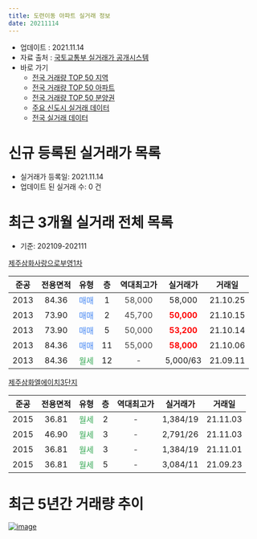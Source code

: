```yaml
---
title: 도련이동 아파트 실거래 정보
date: 20211114
---
```


* 업데이트 : 2021.11.14
* 자료 출처 : [국토교통부 실거래가 공개시스템](http://rt.molit.go.kr)
* 바로 가기
    * [전국 거래량 TOP 50 지역](https://apt-info.github.io/apt-trade-info/tr)
    * [전국 거래량 TOP 50 아파트](https://apt-info.github.io/apt-trade-info/ta)
    * [전국 거래량 TOP 50 분양권](https://apt-info.github.io/apt-trade-info/tb)
    * [주요 신도시 실거래 데이터](https://apt-info.github.io/apt-trade-info/newtown)
    * [전국 실거래 데이터](https://apt-info.github.io/apt-trade-info/all)



<script async src="https://pagead2.googlesyndication.com/pagead/js/adsbygoogle.js"></script>
<!-- 기본광고 -->
<ins class="adsbygoogle"
     style="display:block"
     data-ad-client="ca-pub-1142216861245946"
     data-ad-slot="4805727019"
     data-ad-format="auto"
     data-full-width-responsive="true"></ins>
<script>
     (adsbygoogle = window.adsbygoogle || []).push({});
</script>


# 신규 등록된 실거래가 목록

* 실거래가 등록일: 2021.11.14
* 업데이트 된 실거래 수: 0 건




<script async src="https://pagead2.googlesyndication.com/pagead/js/adsbygoogle.js"></script>
<!-- 기본광고 -->
<ins class="adsbygoogle"
     style="display:block"
     data-ad-client="ca-pub-1142216861245946"
     data-ad-slot="4805727019"
     data-ad-format="auto"
     data-full-width-responsive="true"></ins>
<script>
     (adsbygoogle = window.adsbygoogle || []).push({});
</script>


# 최근 3개월 실거래 전체 목록
* 기준: 202109-202111


[제주삼화사랑으로부영1차](https://search.naver.com/search.naver?query=%EC%A0%9C%EC%A3%BC%EC%82%BC%ED%99%94%EC%82%AC%EB%9E%91%EC%9C%BC%EB%A1%9C%EB%B6%80%EC%98%811%EC%B0%A8)

|준공|전용면적|유형|층|역대최고가|실거래가|거래일|
|:---:|:---:|:---:|:---:|:---:|:---:|:---:|
|2013|84.36|<span style="color:#4285F3">매매</span>|1|<span style="color:#444444">58,000</span>|58,000|21.10.25|
|2013|73.90|<span style="color:#4285F3">매매</span>|2|<span style="color:#444444">45,700</span>|<b><span style="color:#FF0000">50,000</span></b>|21.10.15|
|2013|73.90|<span style="color:#4285F3">매매</span>|5|<span style="color:#444444">50,000</span>|<b><span style="color:#FF0000">53,200</span></b>|21.10.14|
|2013|84.36|<span style="color:#4285F3">매매</span>|11|<span style="color:#444444">55,000</span>|<b><span style="color:#FF0000">58,000</span></b>|21.10.06|
|2013|84.36|<span style="color:#34A853">월세</span>|12|<span style="color:#444444">-</span>|5,000/63|21.09.11|

[제주삼화엘에이치3단지](https://search.naver.com/search.naver?query=%EC%A0%9C%EC%A3%BC%EC%82%BC%ED%99%94%EC%97%98%EC%97%90%EC%9D%B4%EC%B9%983%EB%8B%A8%EC%A7%80)

|준공|전용면적|유형|층|역대최고가|실거래가|거래일|
|:---:|:---:|:---:|:---:|:---:|:---:|:---:|
|2015|36.81|<span style="color:#34A853">월세</span>|2|<span style="color:#444444">-</span>|1,384/19|21.11.03|
|2015|46.90|<span style="color:#34A853">월세</span>|3|<span style="color:#444444">-</span>|2,791/26|21.11.03|
|2015|36.81|<span style="color:#34A853">월세</span>|3|<span style="color:#444444">-</span>|1,384/19|21.11.01|
|2015|36.81|<span style="color:#34A853">월세</span>|5|<span style="color:#444444">-</span>|3,084/11|21.09.23|



<script async src="https://pagead2.googlesyndication.com/pagead/js/adsbygoogle.js"></script>
<!-- 기본광고 -->
<ins class="adsbygoogle"
     style="display:block"
     data-ad-client="ca-pub-1142216861245946"
     data-ad-slot="4805727019"
     data-ad-format="auto"
     data-full-width-responsive="true"></ins>
<script>
     (adsbygoogle = window.adsbygoogle || []).push({});
</script>


# 최근 5년간 거래량 추이


<div style="width:100%;">
    <canvas id="deal_progress" height="200"></canvas>
</div>

<script>
new Chart(document.getElementById("deal_progress"), {
    type: 'line',
    data: {
        labels: ['16.01','16.02','16.03','16.04','16.05','16.06','16.07','16.08','16.09','16.10','16.11','16.12','17.01','17.03','17.05','17.07','17.08','17.10','17.11','17.12','18.01','18.02','18.03','18.04','18.05','18.06','18.07','18.08','18.09','18.10','18.11','18.12','19.01','19.02','19.03','19.04','19.05','19.06','19.07','19.08','19.09','19.10','19.11','19.12','20.01','20.02','20.03','20.04','20.05','20.06','20.07','20.08','20.09','20.10','20.11','20.12','21.01','21.02','21.03','21.04','21.05','21.06','21.07','21.08','21.09','21.10','21.11'],
        datasets: [{
            label: '매매/분양권',
            data: [0,0,0,0,0,0,0,0,0,1,1,0,0,0,1,0,0,1,0,0,0,0,0,0,0,1,1,0,2,2,0,2,3,1,2,0,0,2,0,1,0,1,1,2,2,2,3,1,1,1,7,0,4,5,5,5,7,0,0,1,4,1,2,3,0,4,0],
            borderColor: "rgba(66, 133, 243, 1)",
            backgroundColor: "rgba(66, 133, 243, 0.05)",
            borderWidth: 1,
            pointRadius: 0,
            fill: false,
            lineTension: 0
        },{
            label: '전/월세',
            data: [16,10,11,17,5,3,4,3,7,6,5,2,1,1,0,2,1,0,2,4,129,13,6,2,7,4,12,16,4,2,7,4,6,4,3,1,1,1,4,2,3,3,2,1,187,5,10,9,5,7,2,6,3,3,9,3,3,4,2,3,1,2,2,1,2,0,3],
            borderColor: "rgba(255, 90, 0, 1)",
            backgroundColor: "rgba(255, 90, 0, 0.05)",
            borderWidth: 1,
            pointRadius: 0,
            fill: false,
            lineTension: 0
        },{
            label: '합계',
            data: [16,10,11,17,5,3,4,3,7,7,6,2,1,1,1,2,1,1,2,4,129,13,6,2,7,5,13,16,6,4,7,6,9,5,5,1,1,3,4,3,3,4,3,3,189,7,13,10,6,8,9,6,7,8,14,8,10,4,2,4,5,3,4,4,2,4,3],
            borderColor: "rgba(0, 0, 0, 1)",
            backgroundColor: "rgba(0, 0, 0, 0.03)",
            borderWidth: 0.1,
            pointRadius: 0,
            fill: true,
            lineTension: 0
        }
        ]
    },
    options: {
        responsive: true,
        title: {
            display: false
        },
        tooltips: {
            mode: 'index',
            intersect: false
        },
        hover: {
            mode: 'nearest',
            intersect: true
        },
        scales: {
            xAxes: [{
                display: true,
                scaleLabel: {
                    display: true,
                    labelString: '년/월'
                }
            }],
            yAxes: [{
                display: true,
                ticks: {
                    suggestedMin: 0,
                },
                scaleLabel: {
                    display: true,
                    labelString: '실거래 수'
                }
            }]
        }
    }
});

</script>


[![image](https://apt-info.github.io/images/2020-01-03-apt-trade-info/1024x500.png)](https://play.google.com/store/apps/details?id=com.aptinfo.apttradeinfo)

